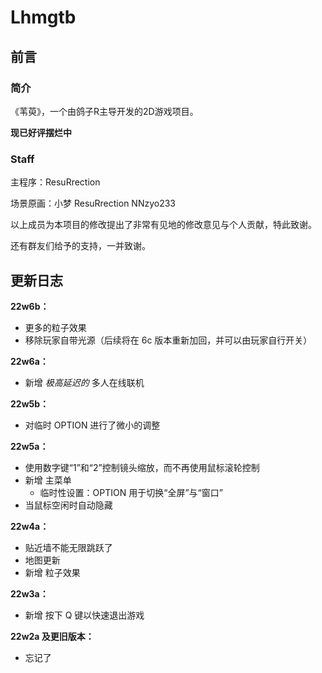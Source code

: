# Lhmgtb

## 前言

### 简介

《苇萸》，一个由鸽子R主导开发的2D游戏项目。

**现已好评摆烂中**

### Staff

主程序：ResuRrection

场景原画：小梦 ResuRrection NNzyo233

以上成员为本项目的修改提出了非常有见地的修改意见与个人贡献，特此致谢。

还有群友们给予的支持，一并致谢。

## 更新日志


**22w6b：**

- 更多的粒子效果
- 移除玩家自带光源（后续将在 6c 版本重新加回，并可以由玩家自行开关）


**22w6a：**

- 新增 *极高延迟的* 多人在线联机


**22w5b：**

- 对临时 OPTION 进行了微小的调整


**22w5a：**

- 使用数字键“1”和“2”控制镜头缩放，而不再使用鼠标滚轮控制
- 新增 主菜单
    - 临时性设置：OPTION 用于切换“全屏”与“窗口”
- 当鼠标空闲时自动隐藏


**22w4a：**

- 贴近墙不能无限跳跃了
- 地图更新
- 新增 粒子效果


**22w3a：**

- 新增 按下 Q 键以快速退出游戏



**22w2a 及更旧版本：**

- 忘记了
